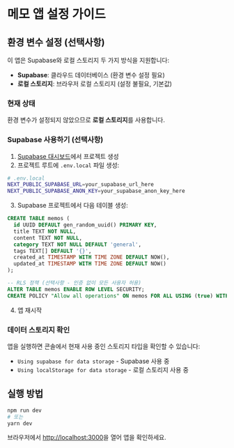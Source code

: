 # 메모 앱 설정 가이드

## 환경 변수 설정 (선택사항)

이 앱은 Supabase와 로컬 스토리지 두 가지 방식을 지원합니다:

- **Supabase**: 클라우드 데이터베이스 (환경 변수 설정 필요)
- **로컬 스토리지**: 브라우저 로컬 스토리지 (설정 불필요, 기본값)

### 현재 상태
환경 변수가 설정되지 않았으므로 **로컬 스토리지**를 사용합니다.

### Supabase 사용하기 (선택사항)

1. [Supabase 대시보드](https://supabase.com/dashboard)에서 프로젝트 생성
2. 프로젝트 루트에 `.env.local` 파일 생성:

```bash
# .env.local
NEXT_PUBLIC_SUPABASE_URL=your_supabase_url_here
NEXT_PUBLIC_SUPABASE_ANON_KEY=your_supabase_anon_key_here
```

3. Supabase 프로젝트에서 다음 테이블 생성:

```sql
CREATE TABLE memos (
  id UUID DEFAULT gen_random_uuid() PRIMARY KEY,
  title TEXT NOT NULL,
  content TEXT NOT NULL,
  category TEXT NOT NULL DEFAULT 'general',
  tags TEXT[] DEFAULT '{}',
  created_at TIMESTAMP WITH TIME ZONE DEFAULT NOW(),
  updated_at TIMESTAMP WITH TIME ZONE DEFAULT NOW()
);

-- RLS 정책 (선택사항 - 인증 없이 모든 사용자 허용)
ALTER TABLE memos ENABLE ROW LEVEL SECURITY;
CREATE POLICY "Allow all operations" ON memos FOR ALL USING (true) WITH CHECK (true);
```

4. 앱 재시작

### 데이터 스토리지 확인

앱을 실행하면 콘솔에서 현재 사용 중인 스토리지 타입을 확인할 수 있습니다:
- `Using supabase for data storage` - Supabase 사용 중
- `Using localStorage for data storage` - 로컬 스토리지 사용 중

## 실행 방법

```bash
npm run dev
# 또는
yarn dev
```

브라우저에서 [http://localhost:3000](http://localhost:3000)을 열어 앱을 확인하세요.